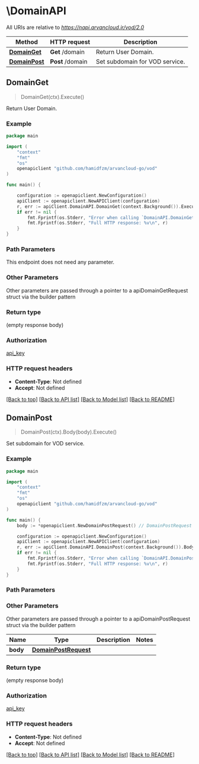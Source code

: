 # \DomainAPI

All URIs are relative to *https://napi.arvancloud.ir/vod/2.0*

Method | HTTP request | Description
------------- | ------------- | -------------
[**DomainGet**](DomainAPI.md#DomainGet) | **Get** /domain | Return User Domain.
[**DomainPost**](DomainAPI.md#DomainPost) | **Post** /domain | Set subdomain for VOD service.



## DomainGet

> DomainGet(ctx).Execute()

Return User Domain.

### Example

```go
package main

import (
    "context"
    "fmt"
    "os"
    openapiclient "github.com/hamidfzm/arvancloud-go/vod"
)

func main() {

    configuration := openapiclient.NewConfiguration()
    apiClient := openapiclient.NewAPIClient(configuration)
    r, err := apiClient.DomainAPI.DomainGet(context.Background()).Execute()
    if err != nil {
        fmt.Fprintf(os.Stderr, "Error when calling `DomainAPI.DomainGet``: %v\n", err)
        fmt.Fprintf(os.Stderr, "Full HTTP response: %v\n", r)
    }
}
```

### Path Parameters

This endpoint does not need any parameter.

### Other Parameters

Other parameters are passed through a pointer to a apiDomainGetRequest struct via the builder pattern


### Return type

 (empty response body)

### Authorization

[api_key](../README.md#api_key)

### HTTP request headers

- **Content-Type**: Not defined
- **Accept**: Not defined

[[Back to top]](#) [[Back to API list]](../README.md#documentation-for-api-endpoints)
[[Back to Model list]](../README.md#documentation-for-models)
[[Back to README]](../README.md)


## DomainPost

> DomainPost(ctx).Body(body).Execute()

Set subdomain for VOD service.

### Example

```go
package main

import (
    "context"
    "fmt"
    "os"
    openapiclient "github.com/hamidfzm/arvancloud-go/vod"
)

func main() {
    body := *openapiclient.NewDomainPostRequest() // DomainPostRequest | 

    configuration := openapiclient.NewConfiguration()
    apiClient := openapiclient.NewAPIClient(configuration)
    r, err := apiClient.DomainAPI.DomainPost(context.Background()).Body(body).Execute()
    if err != nil {
        fmt.Fprintf(os.Stderr, "Error when calling `DomainAPI.DomainPost``: %v\n", err)
        fmt.Fprintf(os.Stderr, "Full HTTP response: %v\n", r)
    }
}
```

### Path Parameters



### Other Parameters

Other parameters are passed through a pointer to a apiDomainPostRequest struct via the builder pattern


Name | Type | Description  | Notes
------------- | ------------- | ------------- | -------------
 **body** | [**DomainPostRequest**](DomainPostRequest.md) |  | 

### Return type

 (empty response body)

### Authorization

[api_key](../README.md#api_key)

### HTTP request headers

- **Content-Type**: Not defined
- **Accept**: Not defined

[[Back to top]](#) [[Back to API list]](../README.md#documentation-for-api-endpoints)
[[Back to Model list]](../README.md#documentation-for-models)
[[Back to README]](../README.md)

